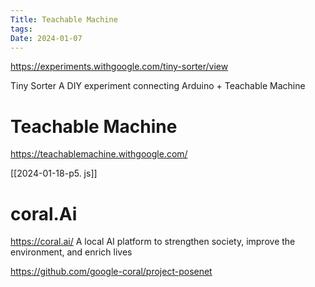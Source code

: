 ```yaml
---
Title: Teachable Machine
tags: 
Date: 2024-01-07
---
```

https://experiments.withgoogle.com/tiny-sorter/view

Tiny Sorter
A DIY experiment connecting Arduino + Teachable Machine
# Teachable Machine



https://teachablemachine.withgoogle.com/


[[2024-01-18-p5. js]]
# coral.Ai
https://coral.ai/
A local AI platform to strengthen society, improve the environment, and enrich lives

https://github.com/google-coral/project-posenet
